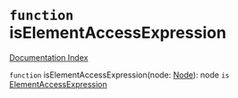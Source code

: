 # `function` isElementAccessExpression

[Documentation Index](../README.md)

`function` isElementAccessExpression(node: [Node](../private.interface.Node/README.md)): node `is` [ElementAccessExpression](../private.interface.ElementAccessExpression/README.md)